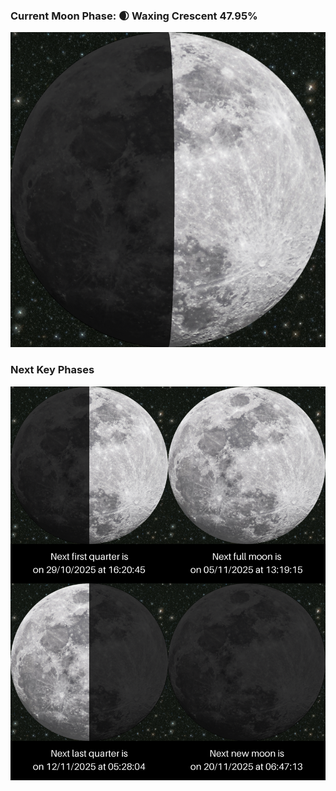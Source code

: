 ### Current Moon Phase: 🌒 Waxing Crescent 47.95%
![Moon Phase](moonphase.png)
### Next Key Phases
![Gallery](gallery.png)
